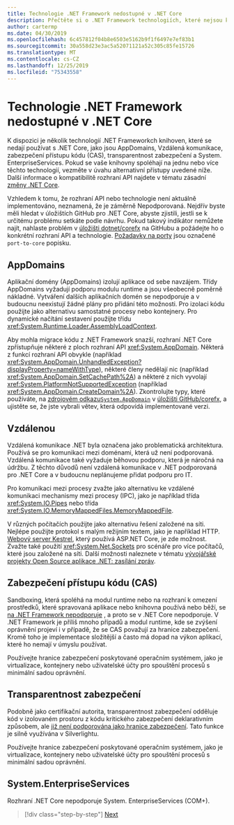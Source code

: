 ```yaml
---
title: Technologie .NET Framework nedostupné v .NET Core
description: Přečtěte si o .NET Framework technologiích, které nejsou k dispozici v .NET Core
author: cartermp
ms.date: 04/30/2019
ms.openlocfilehash: 6c457812f04b8e6503e5162b9f1f6497e7ef83b1
ms.sourcegitcommit: 30a558d23e3ac5a52071121a52c305c85fe15726
ms.translationtype: MT
ms.contentlocale: cs-CZ
ms.lasthandoff: 12/25/2019
ms.locfileid: "75343558"
---
```

# <a name="net-framework-technologies-unavailable-on-net-core"></a>Technologie .NET Framework nedostupné v .NET Core

K dispozici je několik technologií .NET Frameworkch knihoven, které se nedají používat s .NET Core, jako jsou AppDomains, Vzdálená komunikace, zabezpečení přístupu kódu (CAS), transparentnost zabezpečení a System. EnterpriseServices. Pokud se vaše knihovny spoléhají na jednu nebo více těchto technologií, vezměte v úvahu alternativní přístupy uvedené níže. Další informace o kompatibilitě rozhraní API najdete v tématu zásadní [změny .NET Core](../compatibility/breaking-changes.md).

Vzhledem k tomu, že rozhraní API nebo technologie není aktuálně implementováno, neznamená, že je záměrně Nepodporovaná. Nejdřív byste měli hledat v úložištích GitHub pro .NET Core, abyste zjistili, jestli se k určitému problému setkáte podle návrhu. Pokud takový indikátor nemůžete najít, nahlaste problém v [úložišti dotnet/corefx](https://github.com/dotnet/corefx/issues) na GitHubu a požádejte ho o konkrétní rozhraní API a technologie. [Požadavky na porty](https://github.com/dotnet/corefx/labels/port-to-core) jsou označené `port-to-core` popisku.

## <a name="appdomains"></a>AppDomains

Aplikační domény (AppDomains) izolují aplikace od sebe navzájem. Třídy AppDomains vyžadují podporu modulu runtime a jsou všeobecně poměrně nákladné. Vytváření dalších aplikačních domén se nepodporuje a v budoucnu neexistují žádné plány pro přidání této možnosti. Pro izolaci kódu použijte jako alternativu samostatné procesy nebo kontejnery. Pro dynamické načítání sestavení použijte třídu <xref:System.Runtime.Loader.AssemblyLoadContext>.

Aby mohla migrace kódu z .NET Framework snazší, rozhraní .NET Core zpřístupňuje některé z ploch rozhraní API <xref:System.AppDomain>. Některá z funkcí rozhraní API obvykle (například <xref:System.AppDomain.UnhandledException?displayProperty=nameWithType>), některé členy nedělají nic (například <xref:System.AppDomain.SetCachePath%2A>) a některé z nich vyvolají <xref:System.PlatformNotSupportedException> (například <xref:System.AppDomain.CreateDomain%2A>). Zkontrolujte typy, které používáte, na [zdrojovém odkazu`System.AppDomain`](https://github.com/dotnet/corefx/blob/master/src/Common/src/CoreLib/System/AppDomain.cs) v [úložišti GitHub/corefx](https://github.com/dotnet/corefx), a ujistěte se, že jste vybrali větev, která odpovídá implementované verzi.

## <a name="remoting"></a>Vzdálenou

Vzdálená komunikace .NET byla označena jako problematická architektura. Používá se pro komunikaci mezi doménami, která už není podporovaná. Vzdálená komunikace také vyžaduje běhovou podporu, která je náročná na údržbu. Z těchto důvodů není vzdálená komunikace v .NET podporovaná pro .NET Core a v budoucnu neplánujeme přidat podporu pro IT.

Pro komunikaci mezi procesy zvažte jako alternativu ke vzdálené komunikaci mechanismy mezi procesy (IPC), jako je například třída <xref:System.IO.Pipes> nebo třída <xref:System.IO.MemoryMappedFiles.MemoryMappedFile>.

V různých počítačích použijte jako alternativu řešení založené na síti. Nejlépe použijte protokol s malým režijním textem, jako je například HTTP. [Webový server Kestrel](https://docs.microsoft.com/aspnet/core/fundamentals/servers/kestrel), který používá ASP.NET Core, je zde možnost. Zvažte také použití <xref:System.Net.Sockets> pro scénáře pro více počítačů, které jsou založené na síti. Další možnosti naleznete v tématu [vývojářské projekty Open Source aplikace .NET: zasílání zpráv](https://github.com/Microsoft/dotnet/blob/master/dotnet-developer-projects.md#messaging).

## <a name="code-access-security-cas"></a>Zabezpečení přístupu kódu (CAS)

Sandboxing, která spoléhá na modul runtime nebo na rozhraní k omezení prostředků, které spravovaná aplikace nebo knihovna používá nebo běží, se [na .NET Framework nepodporuje](../../framework/misc/code-access-security.md) , a proto se v .NET Core nepodporuje. V .NET Framework je příliš mnoho případů a modul runtime, kde se zvýšení oprávnění projeví i v případě, že se CAS považují za hranice zabezpečení. Kromě toho je implementace složitější a často má dopad na výkon aplikací, které ho nemají v úmyslu používat.

Používejte hranice zabezpečení poskytované operačním systémem, jako je virtualizace, kontejnery nebo uživatelské účty pro spouštění procesů s minimální sadou oprávnění.

## <a name="security-transparency"></a>Transparentnost zabezpečení

Podobně jako certifikační autorita, transparentnost zabezpečení odděluje kód v izolovaném prostoru z kódu kritického zabezpečení deklarativním způsobem, ale [již není podporována jako hranice zabezpečení](../../framework/misc/security-transparent-code.md). Tato funkce je silně využívána v Silverlightu.

Používejte hranice zabezpečení poskytované operačním systémem, jako je virtualizace, kontejnery nebo uživatelské účty pro spouštění procesů s minimální sadou oprávnění.

## <a name="systementerpriseservices"></a>System.EnterpriseServices

Rozhraní .NET Core nepodporuje System. EnterpriseServices (COM+).

>[!div class="step-by-step"]
>[Next](third-party-deps.md)
